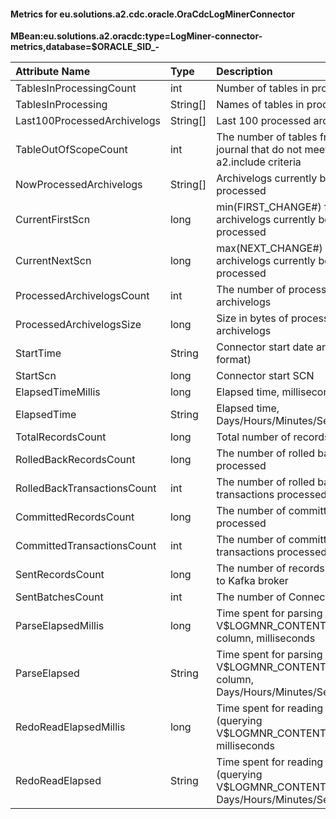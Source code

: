 #### Metrics for eu.solutions.a2.cdc.oracle.OraCdcLogMinerConnector

**MBean:eu.solutions.a2.oracdc:type=LogMiner-connector-metrics,database=$ORACLE_SID_<hostname>-<startTimeMillis>**

|Attribute Name              |Type     |Description                                                                                 |
|:---------------------------|:--------|:-------------------------------------------------------------------------------------------|
|TablesInProcessingCount     |int      |Number of tables in processing                                                              |
|TablesInProcessing          |String[] |Names of tables in processing                                                               |
|Last100ProcessedArchivelogs |String[] |Last 100 processed archivelogs                                                              |
|TableOutOfScopeCount        |int      |The number of tables from the journal that do not meet the a2.include criteria              |
|NowProcessedArchivelogs     |String[] |Archivelogs currently being processed                                                       |
|CurrentFirstScn             |long     |min(FIRST_CHANGE#) for archivelogs currently being processed                                |
|CurrentNextScn              |long     |max(NEXT_CHANGE#) for archivelogs currently being processed                                 |
|ProcessedArchivelogsCount   |int      |The number of processed archivelogs                                                         |
|ProcessedArchivelogsSize    |long     |Size in bytes of processed archivelogs                                                      |
|StartTime                   |String   |Connector start date and time (ISO format)                                                  |
|StartScn                    |long     |Connector start SCN                                                                         |
|ElapsedTimeMillis           |long     |Elapsed time, milliseconds                                                                  |
|ElapsedTime                 |String   |Elapsed time, Days/Hours/Minutes/Seconds                                                    |
|TotalRecordsCount           |long     |Total number of records processed                                                           |
|RolledBackRecordsCount      |long     |The number of rolled back records processed                                                 |
|RolledBackTransactionsCount |int      |The number of rolled back transactions processed                                            |
|CommittedRecordsCount       |long     |The number of committed records processed                                                   |
|CommittedTransactionsCount  |int      |The number of committed transactions processed                                              |
|SentRecordsCount            |long     |The number of records already sent to Kafka broker                                          |
|SentBatchesCount            |int      |The number of Connector poll() call                                                         |
|ParseElapsedMillis          |long     |Time spent for parsing V$LOGMNR_CONTENTS.SQL_REDO column, milliseconds                      |
|ParseElapsed                |String   |Time spent for parsing V$LOGMNR_CONTENTS.SQL_REDO column, Days/Hours/Minutes/Seconds        |
|RedoReadElapsedMillis       |long     |Time spent for reading archivelogs (querying V$LOGMNR_CONTENTS), milliseconds               |
|RedoReadElapsed             |String   |Time spent for reading archivelogs (querying V$LOGMNR_CONTENTS), Days/Hours/Minutes/Seconds |
